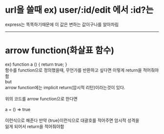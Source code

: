 url을 쓸때 ex) user/:id/edit 에서 :id?는
=======================================
express는 똑똑하기때문에 이 값은 변하는 값이구나를 알아차림

-----------------------------------------------

arrow function(화살표 함수)
====================================
ex) function a () { return true; }<br/>
함수를 function으로 정의했을때, 무언가를 반환하고 싶다면 이렇게 return을 적어줘야함<br/>
but<br/>
arrow function에는 implicit return(암시적 리턴)이라는것이 있다.<br/>  
위의 코드를 arrow function으로 한다면<br/>  
a = () => true<br/>  
이런식으로 해준다 만약 {true}이런식으로 대괄호를 적어주면 암시적 성격을<br/> 잃게 되어서 return을 적어줘야함
